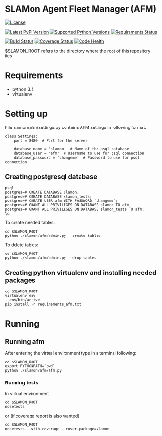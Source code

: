 SLAMon Agent Fleet Manager (AFM)
================================

[![License][license]](http://www.apache.org/licenses/LICENSE-2.0)

[![Latest PyPI Version](https://badge.fury.io/py/slamon-afm.svg)](http://badge.fury.io/py/slamon-afm)
[![Supported Python Versions](https://img.shields.io/pypi/pyversions/slamon-afm.svg)](pypi)
[![Requirements Status][requirements_img]](requirements)

[![Build Status][ci_status]](https://travis-ci.org/Korkkii/slamon-agent-fleet-manager.svg?branch=separation)
[![Coverage Status][coveralls]](https://coveralls.io/github/Korkkii/slamon-agent-fleet-manager?branch=separation)
[![Code Health][codehealth]](https://landscape.io/github/Korkkii/slamon-agent-fleet-manager/separation)

$SLAMON_ROOT refers to the directory where the root of this repository lies

# Requirements
* python 3.4
* virtualenv

# Setting up
File slamon/afm/settings.py contains AFM settings in following format:
```
class Settings:
    port = 8080  # Port for the server

    database_name = 'slamon'  # Name of the psql database
    database_user = 'afm'  # Username to use for psql connection
    database_password = 'changeme'  # Password to use for psql connection
```

## Creating postgresql database
```
psql
postgres=# CREATE DATABASE slamon;
postgres=# CREATE DATABASE slamon_tests;
postgres=# CREATE USER afm WITH PASSWORD 'changeme';
postgres=# GRANT ALL PRIVILEGES ON DATABASE slamon TO afm;
postgres=# GRANT ALL PRIVILEGES ON DATABASE slamon_tests TO afm;
\q
```

To create needed tables:
```
cd $SLAMON_ROOT
python ./slamon/afm/admin.py --create-tables
```

To delete tables:
```
cd $SLAMON_ROOT
python ./slamon/afm/admin.py --drop-tables
```

## Creating python virtualenv and installing needed packages
```
cd $SLAMON_ROOT
virtualenv env
. env/bin/active
pip install -r requirements_afm.txt
```

# Running
## Running afm
After entering the virtual environment type in a terminal following:
```
cd $SLAMON_ROOT
export PYTHONPATH=`pwd`
python ./slamon/afm/afm.py
```
### Running tests
In virtual environment:
```
cd $SLAMON_ROOT
nosetests
```
or (if coverage report is also wanted)
```
cd $SLAMON_ROOT
nosetests --with-coverage --cover-package=slamon
```

[license]: https://img.shields.io/:license-Apache%20License%20v2.0-blue.svg
[ci_status]: https://travis-ci.org/Korkkii/slamon-agent-fleet-manager.svg?branch=separation
[coveralls]: https://coveralls.io/repos/Korkkii/slamon-agent-fleet-manager/badge.svg?branch=separation&service=github
[codehealth]: https://landscape.io/github/Korkkii/slamon-agent-fleet-manager/separation/landscape.svg?style=flat
[latest_version]: https://badge.fury.io/py/slamon-afm.svg
[pypi]: https://pypi.python.org/pypi/slamon-afm/
[requirements_img]: https://requires.io/github/Korkkii/slamon-agent-fleet-manager/requirements.svg?branch=separation
[requirements]: https://requires.io/github/Korkkii/slamon-agent-fleet-manager/requirements/?branch=separation
